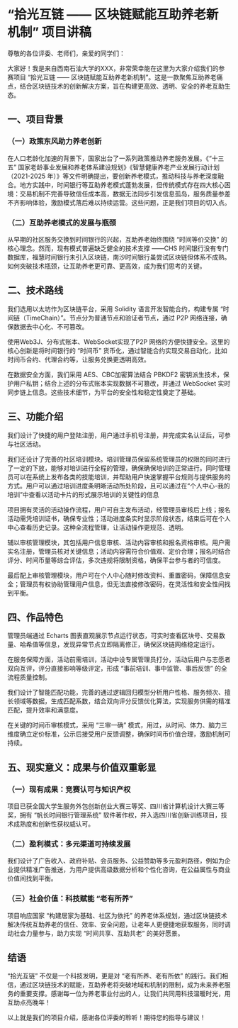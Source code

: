 # “拾光互链 —— 区块链赋能互助养老新机制” 项目讲稿

尊敬的各位评委、老师们，亲爱的同学们：


大家好！我是来自西南石油大学的XXX，非常荣幸能在这里为大家介绍我们的参赛项目 “拾光互链 —— 区块链赋能互助养老新机制”。这是一款聚焦互助养老痛点，结合区块链技术的创新解决方案，旨在构建更高效、透明、安全的养老互助生态。

## 一、项目背景

### （一）政策东风助力养老创新

在人口老龄化加速的背景下，国家出台了一系列政策推动养老服务发展。《“十三五” 国家老龄事业发展和养老体系建设规划》《智慧健康养老产业发展行动计划（2021-2025 年）》等文件明确提出，要创新养老模式，推动科技与养老深度融合。地方实践中，时间银行等互助养老模式蓬勃发展，但传统模式存在四大核心困境：交易机制不完善导致信任成本高，数据无法同步引发信息孤岛，服务质量参差不齐影响体验，激励模式落后难以持续运营。这些问题，正是我们项目的切入点。

### （二）互助养老模式的发展与瓶颈

从早期的社区服务交换到时间银行的兴起，互助养老始终围绕 “时间等价交换” 的核心理念。然而，现有模式普遍缺乏健全的技术支撑 ——CHS 时间银行没有专门数据库，福慧时间银行未引入区块链，南沙时间银行虽尝试区块链但体系不成熟。如何突破技术瓶颈，让互助养老更可靠、更高效，成为我们思考的关键。

## 二、技术路线


我们选用以太坊作为区块链平台，采用 Solidity 语言开发智能合约，构建专属 “时间链（TimeChain）”。节点分为普通节点和验证者节点，通过 P2P 网络连接，确保数据去中心化、不可篡改。

使用Web3J、分布式账本、WebSocket实现了P2P 网络的方便快捷安全。这里的核心创新是将时间银行的 “时间币” 货币化，通过智能合约实现交易自动化，比如时间币合约、代理合约等，让服务兑换更透明高效。


在数据安全方面，我们采用 AES、CBC加密算法结合 PBKDF2 密钥派生技术，保护用户私钥；结合上述的分布式账本实现数据不可篡改，并通过 WebSocket 实时同步链上信息。这些技术细节，为平台的安全性和稳定性奠定了基础。

## 三、功能介绍

我们设计了快捷的用户登陆注册，用户通过手机号注册，并完成实名认证后，可参与社区活动。

我们还设计了完善的社区培训模块。培训管理员保留系统管理员的权限的同时进行了一定的下放，能够对培训进行全程的管理，确保确保培训的正常进行。同时管理员可以在系统上发布各类的技能培训，并帮助用户快速掌握平台规则与提供服务的方式。用户可以通过培训进度条明晰活动所处阶段，且可以通过在“个人中心-我的培训”中查看以活动卡片的形式展示培训的关键性的信息

 
项目拥有灵活的活动操作流程，用户可自主发布活动，经管理员审核后上线；报名活动需凭培训证书，确保专业性；活动进度条实时显示阶段状态，结束后可在个人中心查看历史记录。这种全流程管理，让活动操作更规范、透明。

辅以审核管理模块，其包括用户信息审核、活动内容审核和报名资格审核。用户需实名注册，管理员核对关键信息；活动内容需符合价值观、定价合理；报名时结合评分、时间币量等综合评估，多次违规将限制资格，确保平台参与者的可信度。

最后配上审核管理模块，用户可在个人中心随时修改资料、重置密码，保障信息安全；管理员有权协助管理用户信息，但无法直接修改密码，在灵活性和安全性间找到平衡。

## 四、作品特色

管理员端通过 Echarts 图表直观展示节点运行状态，可实时查看区块号、交易数量、哈希值等信息，发现异常节点立即隔离修正，确保区块链网络稳定运行。


在服务保障方面，活动前需培训，活动中设专属管理员打分，活动后用户与志愿者双向互评，评分直接影响等级评定，形成 “事前培训、事中监管、事后反馈” 的全流程质量控制。

我们设计了智能匹配功能，完善的通过逻辑回归模型分析用户性格、服务频次、擅长领域等数据，生成匹配系数，结合双向评分反馈优化算法，实现服务供需的精准匹配，提升效率和满意度。

在关键的时间币审核模式，采用 “三审一确” 模式，用过，从时间、体力、脑力三维度确立定价标准，公示后接受用户反馈调整，确保时间币价值合理，激励机制可持续。

## 五、现实意义：成果与价值双重彰显

### （一）现有成果：竞赛认可与知识产权

项目已获全国大学生服务外包创新创业大赛三等奖、四川省计算机设计大赛三等奖，拥有 “帆长时间银行管理系统” 软件著作权，并入选四川省创新训练项目，技术成熟度和创新性获权威认可。

### （二）盈利模式：多元渠道可持续发展

我们设计了广告收入、政府补贴、会员服务、公益赞助等多元盈利路径，例如为企业提供精准广告推送，为用户提供高级数据分析和个性化咨询，在公益属性与商业价值间找到平衡。

### （三）社会价值：科技赋能 “老有所养”

项目响应国家 “构建居家为基础、社区为依托” 的养老体系规划，通过区块链技术解决传统互助养老的信任、效率、安全问题，让老年人更便捷地获取服务，同时调动社会力量参与，助力实现 “时间共享、互助共老” 的美好愿景。

## 结语

“拾光互链” 不仅是一个科技发明，更是对 “老有所养、老有所依” 的践行。我们相信，通过区块链技术的赋能，互助养老将突破地域和机制的限制，成为未来养老服务的重要支撑。感谢每一位为养老事业付出的人，让我们共同用科技温暖时光，用互助点亮晚年！

  

以上就是我们的项目介绍，感谢各位评委的聆听！期待您的指导与建议！